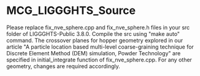 # MCG_LIGGGHTS_Source
Please replace fix_nve_sphere.cpp and fix_nve_sphere.h files in your src folder of LIGGGHTS-Public 3.8.0. 
Compile the src using "make auto" command.
The crossover planes for hopper geometry explored in our article "A particle location based multi-level coarse-graining technique for Discrete Element Method (DEM) simulation, Powder Technology" are specified in initial_integrate function of fix_nve_sphere.cpp. For any other geometry, changes are required accordingly. 

